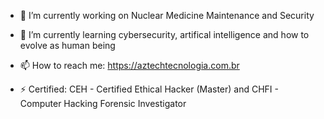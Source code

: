 - 🔭 I’m currently working on Nuclear Medicine Maintenance and Security
- 🌱 I’m currently learning cybersecurity, artifical intelligence and how to evolve as human being

- 📫 How to reach me: https://aztechtecnologia.com.br
- ⚡ Certified: CEH - Certified Ethical Hacker (Master) and CHFI - Computer Hacking Forensic Investigator



